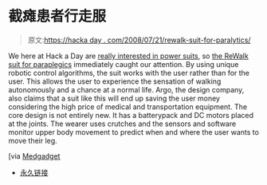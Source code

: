 # 截瘫患者行走服

> 原文:[https://hacka day . com/2008/07/21/rewalk-suit-for-paralytics/](https://hackaday.com/2008/07/21/rewalk-suit-for-paraplegics/)

We here at Hack a Day are [really interested in power suits](http://www.hackaday.com/2008/05/23/real-life-power-suits/), so [the ReWalk suit for paraplegics](http://www.israel21c.org/bin/en.jsp?enDispWho=Articles^l2202&enPage=BlankPage&enDisplay=view&enDispWhat=object&enVersion=0&enZone=Health&) immediately caught our attention. By using unique robotic control algorithms, the suit works with the user rather than for the user. This allows the user to experience the sensation of walking autonomously and a chance at a normal life. Argo, the design company, also claims that a suit like this will end up saving the user money considering the high price of medical and transportation equipment. The core design is not entirely new. It has a batterypack and DC motors placed at the joints. The wearer uses crutches and the sensors and software monitor upper body movement to predict when and where the user wants to move their leg.

[via [Medgadget](http://www.medgadget.com/archives/2008/07/video_of_rewalk_exoskeleton_system.html)

*   [永久链接](http://www.israel21c.org/bin/en.jsp?enDispWho=Articlesl2202&enPage=BlankPage&enDisplay=view&enDispWhat=object&enVersion=0&enZone=Health&)